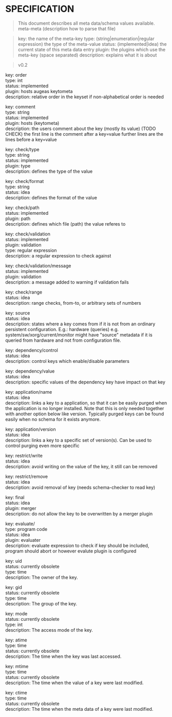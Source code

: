 # SPECIFICATION #

>This document describes all meta data/schema values available.
>meta-meta (description how to parse that file)

>key: the name of the meta-key
>type: (string|enumeration|regular expression) the type of the meta-value
>status: (implemented|idea) the current state of this meta data entry
>plugin: the plugins which use the meta-key (space separated)
>description: explains what it is about

>v0.2

key: order  
type: int  
status: implemented  
plugin: hosts augeas keytometa  
description: relative order in the keyset if non-alphabetical order
             is needed

key: comment  
type: string  
status: implemented  
plugin: hosts (keytometa)  
description: the users comment about the key (mostly its value)
             (TODO CHECK)
             the first line is the comment after a key=value
             further lines are the lines before a key=value

key: check/type  
type: string  
status: implemented  
plugin: type  
description: defines the type of the value

key: check/format  
type: string  
status: idea  
description: defines the format of the value  

key: check/path  
status: implemented  
plugin: path  
description: defines which file (path) the value referes to

key: check/validation  
status: implemented  
plugin: validation  
type: regular expression  
description: a regular expression to check against

key: check/validation/message  
status: implemented  
plugin: validation  
description: a message added to warning if validation fails

key: check/range  
status: idea  
description: range checks, from-to, or arbitrary sets of numbers  

key: source  
status: idea  
description: states where a key comes from if it is not from an ordinary  
 persistent configuration. E.g.: hardware (queries)
 e.g. system/sw/xorg/current/monitor might have "source" metadata if it
 is queried from hardware and not from configuration file.

key: dependency/control  
status: idea  
description: control keys which enable/disable parameters

key: dependency/value  
status: idea  
description: specific values of the dependency key have impact on that key

key: application/name  
status: idea  
description: links a key to a application, so that it can be easily purged
 when the application is no longer installed.
 Note that this is only needed together with another option below like version.
 Typically purged keys can be found easily when no schema for it exists anymore.

key: application/version  
status: idea  
description: links a key to a specific set of version(s). Can be used to control
 purging even more specific

key: restrict/write  
status: idea  
description: avoid writing on the value of the key, it still can be removed

key: restrict/remove  
status: idea  
description: avoid removal of key (needs schema-checker to read key)

key: final  
status: idea  
plugin: merger  
description: do not allow the key to be overwritten by a merger plugin

key: evaluate/<language>  
type: program code  
status: idea  
plugin: evaluater  
description: evaluate expression to check if key should be included, program should
 abort or however evalute plugin is configured

key: uid  
status: currently obsolete  
type: time  
description: The owner of the key.

key: gid  
status: currently obsolete  
type: time  
description: The group of the key.

key: mode  
status: currently obsolete  
type: int  
description: The access mode of the key.


key: atime  
type: time  
status: currently obsolete  
description: The time when the key was last accessed.


key: mtime  
type: time  
status: currently obsolete  
description: The time when the value of a key were last modified.


key: ctime  
type: time  
status: currently obsolete  
description: The time when the meta data of a key were last modified.
